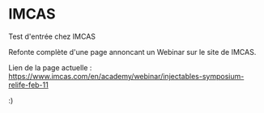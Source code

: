 # IMCAS
Test d'entrée chez IMCAS 

Refonte complète d'une page annoncant un Webinar sur le site de IMCAS. 

Lien de la page actuelle : https://www.imcas.com/en/academy/webinar/injectables-symposium-relife-feb-11 

:) 
